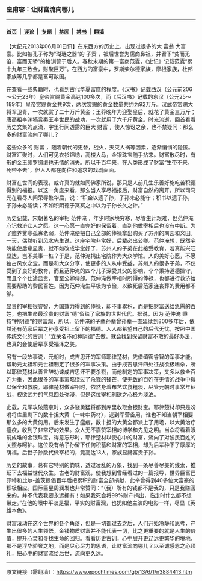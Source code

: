 ### 皇甫容：让财富流向哪儿

---

#### [首页](../../../..?n3884413) &nbsp;|&nbsp; [评论](../../../../../epoch-comment?n3884413) &nbsp;|&nbsp; [专题](../../../../../epoch-special?n3884413) &nbsp;|&nbsp; [禁闻](../../../../../epoch-news?n3884413) &nbsp;|&nbsp; [禁书](../../../../../books?n3884413) &nbsp;|&nbsp; [翻墙](https://github.com/gfw-breaker/nogfw/blob/master/README.md?n3884413)


<div class="post_content" id="artbody" itemprop="articleBody">
 <!-- article content begin -->
 <p>
  【大纪元2013年06月01日讯】在东西方的历史上，出现过很多的大
  <ok href="https://www.epochtimes.com/gb/tag/%E5%AF%8C%E7%BF%81.html">
   富翁
  </ok>
  大富豪。比如被孔子称为“瑚琏之器”的
  <ok href="https://www.epochtimes.com/gb/tag/%E5%AD%90%E8%B4%A1.html">
   子贡
  </ok>
  ，被后世誉为儒商鼻祖，并留下“贫而无谄，富而无骄”的格训警于后人。春秋末期的第一富商范蠹，《史记》记载范蠹“累十九年三致金，财聚巨万”。在西方的富豪中，罗斯柴尔德家族，摩根家族，杜邦家族等几乎都是富可敌国。
 </p>
 <p>
  在查看一些典籍时，也看到古代华夏富庶的程度。《汉书》记载西汉（公元前206～公元23年）皇帝赏赐黄金高达100多次，而《后汉书》记载的东汉（公元25～189年）皇帝赏赐黄金共9次，两次赏赐的黄金数量共约为92万斤。汉武帝赏赐大将军卫青，一次就赏了二十万斤黄金；王莽晚年为迎娶皇后，就花了黄金三万斤；唐高祖李渊犒赏秦王李世民的战功，一次就用了六千斤黄金。时光流逝，回首看看历史文集的点滴，字里行间透露的巨大
  <ok href="https://www.epochtimes.com/gb/tag/%E8%B4%A2%E5%AF%8C.html">
   财富
  </ok>
  ，使人惊讶之余，也不禁疑问：那么多的财富流向了哪儿？
 </p>
 <p>
  这些众多的
  <ok href="https://www.epochtimes.com/gb/tag/%E8%B4%A2%E5%AF%8C.html">
   财富
  </ok>
  ，随着朝代的更替，战火，天灾人祸等因素，逐渐悄悄的隐匿。财富汇聚时，人们可见衣衫锦绣，高楼大马，金银珠宝随手拈来。财富散尽时，有形的金玉绫罗绸缎也无情的消失。所以千百年来，在人类形成了财富“生带不来，死带不去”，但人人都在向往和追求的戏剧画面。
 </p>
 <p>
  财富在世间的表现，或许真的就如同佛家所说，那只是人前几生乐善好施吃苦积德得到的福报。以这一角度来看，那么当人享尽福报后，财富自然的离开。所以司马光在看尽人间荣辱繁华后，说：“积金以遗子孙，子孙未必能守；积书以遗子孙，子孙未必能读；不如积阴德于冥冥之中以为子孙长久之计。”
 </p>
 <p>
  历史记载，宋朝著名的宰相
  <ok href="https://www.epochtimes.com/gb/tag/%E8%8C%83%E4%BB%B2%E6%B7%B9.html">
   范仲淹
  </ok>
  ，年少时家境穷寒，尽管生计艰难，但范仲淹心记救济众人之愿。这一心愿一直完好的保留着，直到他做宰相后也没有中断。为了赡养贫寒孤寡老弱，范仲淹便把自己全部的俸禄拿出购买了苏州的南园和义田。一天，偶然听到风水先生说，这座宅院非常好，后辈必出公卿。范仲淹想，既然宅院能使后辈显贵，就不如改成学堂好了，苏州人的子弟在此接受教育，若真能兴旺显达，岂不美事一桩？于是，范仲淹捐出宅院作为大众学馆。人的美好心愿，不愿独占风水之宝，而是和大众分享，使更多的人从中受益，苏州人的很多子弟，不仅受到了良好的教育，而且范仲淹的四个儿子深受其父的影响，个个秉持道德操守，而且个个仕途显贵，官至公卿侍郎。范仲淹做宰相时所得的俸禄，也都进行救济给需要帮助的黎民百姓。因为范仲淹生平极为节俭，以致死后范家连丧葬的费用都不够。
 </p>
 <p>
  显贵的宰相很睿智，为国效力得到的俸禄，却不事累积，而是把财富送给急需的百姓，也把生命最珍贵的财富“德”留给了家族的世世代代。据说，因为
  <ok href="https://www.epochtimes.com/gb/tag/%E8%8C%83%E4%BB%B2%E6%B7%B9.html">
   范仲淹
  </ok>
  秉持”种阴德”的财富观，所以，范仲淹的子辈孙辈曾孙辈一直延续到800多年后，依然还有范家后辈之孙享受祖上留下的福德。人人都希望自己的后代无忧，按照中国传统文化的古训：“立荣名不如种阴德”去做，就会找到保留财富不散的最好办法，也真的会使后辈享受福泽之美。
 </p>
 <p>
  另有一段故事说，元朝时，成吉思汗的军师耶律楚材，凭借缜密睿智的军事才能，帮助元太祖和元世祖制定了很多的军事决策。由于成吉思汗四处征战欲极嗜杀，所以耶律楚材以善言辞劝谏成吉思汗不要杀戮，而他制定的军事决策，又多以救全百姓为重，因此很多的军事策略绕过了杀戮的锋芒，使无数的百姓在无情的战争中得以保全和救脱。耶律楚材做宰相时，依然身着布艺饮食粗淡，尽管元朝时事常年征战，权欲武力的气息四处弥漫，但是这位宰相利欲之心极为淡泊。
 </p>
 <p>
  史载，元军攻破燕京时，众多骁勇猛将都到库里收取金银财宝。耶律楚材却只是吩咐将库里剩下的数十担大黄（一味中药材），送到军营备用，谁也不知当朝宰相要那么多的大黄何用。后来发生了瘟疫，数十担的大黄全都派上了用场，以大黄治疗瘟疫，收到了非常好的效果。众人无不嘉赞宰相的博学和先见之明。当众将看着眼前成堆的金银珠宝，得意忘形时，耶律楚材以使心中的财富，流向了对黎民百姓的关照与呵护。这位没有给子孙留下任何积蓄和财富的宰相，却为后辈种下了厚厚的荫福。后世子孙数代做宰相的，竟高达13人，家族显赫富贵子孙。
 </p>
 <p>
  历史的故事，总有它特别的韵味，透过凌乱的万象，找到一条尽善尽美的线索，推延下去福益世代众生。古老的财富观，使我想到曾经看过的一篇报导，世界巨富巴菲特和比尔-盖茨提倡百年后把累积的财富全部捐献，此举曾得到40多位大富豪的积极相应。国际巨星周润发也非常赞同：“（我）所有的钱都不是我的，只是我赚回来的，并不代表我要永远拥有！如果我死会将99%财产捐出，临走时什么都不想带走。”在他的眼中平淡是福，平实的财富观，也犹如他主演的电影一样，尽显《英雄本色》。
 </p>
 <p>
  财富滚动在这个世界的各个角落，但是一切都过去之后，人们开始冷静和思考，产生出很多的人生领悟，金钱物质财富并不能代表一切，比之更重要的就是人生的价值，提升心灵和寻找生命的回归。看看历史古训，心中展开更辽远更繁华的境地，那不是浮华骄奢之地，而是尽心尽力的思语，让财富流向哪儿？以至诚感恩之心顶礼，把心中的财富流给后世，流向更久远。
 </p>
 <!-- article content end -->
 <div id="below_article_ad">
 </div>
</div>


---

原文链接（需翻墙）：https://www.epochtimes.com/gb/13/6/1/n3884413.htm
